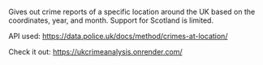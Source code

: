 Gives out crime reports of a specific location around the UK based on the coordinates, year, and month.
Support for Scotland is limited.

API used: https://data.police.uk/docs/method/crimes-at-location/

Check it out: https://ukcrimeanalysis.onrender.com/
